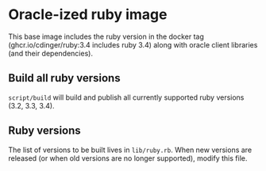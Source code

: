 # Oracle-ized ruby image

This base image includes the ruby version in the docker tag (ghcr.io/cdinger/ruby:3.4 includes ruby 3.4) along with oracle client libraries (and their dependencies).

## Build all ruby versions

`script/build` will build and publish all currently supported ruby versions (3.2, 3.3, 3.4).

## Ruby versions

The list of versions to be built lives in `lib/ruby.rb`. When new versions are released (or when old versions are no longer supported), modify this file.

